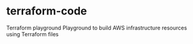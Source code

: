 # terraform-code
Terraform playground
Playground to build AWS infrastructure resources using Terraform files
